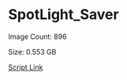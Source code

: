 # SpotLight_Saver

Image Count: 896

Size: 0.553 GB

[Script Link](https://github.com/liuyal/Archive/blob/master/Python/Utilities/Miscellaneous/spotlight_saver.py)
